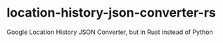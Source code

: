 # location-history-json-converter-rs
Google Location History JSON Converter, but in Rust instead of Python
